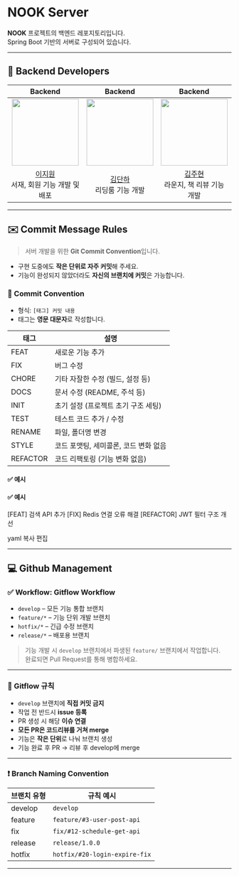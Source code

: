 # NOOK Server

**NOOK** 프로젝트의 백엔드 레포지토리입니다.  
Spring Boot 기반의 서버로 구성되어 있습니다.

---

## 👤 Backend Developers

<div align="center">

|                                Backend                                |                               Backend                               |                                Backend                                 |
|:---------------------------------------------------------------------:|:-------------------------------------------------------------------:|:----------------------------------------------------------------------:|
| <img src="https://github.com/JiwonLee42.png" width="150" /> | <img src="https://github.com/kimdanha.png" width="150" /> | <img src="https://github.com/kjhyeon0620.png" width="150" /> |
| [이지원](https://github.com/JiwonLee42)<br />서재, 회원 기능 개발 및 배포 | [김단하](https://github.com/kimdanha)<br />리딩룸 기능 개발 | [김주현](https://github.com/kjhyeon0620)<br />라운지, 책 리뷰 기능 개발 |

</div>

---

## ✉️ Commit Message Rules

> 서버 개발을 위한 **Git Commit Convention**입니다.

- 구현 도중에도 **작은 단위로 자주 커밋**해 주세요.
- 기능이 완성되지 않았더라도 **자신의 브랜치에 커밋**은 가능합니다.

### 📌 Commit Convention

- 형식: `[태그] 커밋 내용`
- 태그는 **영문 대문자**로 작성합니다.

| 태그       | 설명                                 |
|------------|--------------------------------------|
| FEAT       | 새로운 기능 추가                     |
| FIX        | 버그 수정                            |
| CHORE      | 기타 자잘한 수정 (빌드, 설정 등)     |
| DOCS       | 문서 수정 (README, 주석 등)          |
| INIT       | 초기 설정 (프로젝트 초기 구조 세팅)  |
| TEST       | 테스트 코드 추가 / 수정              |
| RENAME     | 파일, 폴더명 변경                    |
| STYLE      | 코드 포맷팅, 세미콜론, 코드 변화 없음 |
| REFACTOR   | 코드 리팩토링 (기능 변화 없음)       |

#### ✅ 예시

#### ✅ 예시

[FEAT] 검색 API 추가
[FIX] Redis 연결 오류 해결
[REFACTOR] JWT 필터 구조 개선

yaml
복사
편집

---

## 💻 Github Management

### ✅ Workflow: **Gitflow Workflow**

- `develop` – 모든 기능 통합 브랜치
- `feature/*` – 기능 단위 개발 브랜치
- `hotfix/*` – 긴급 수정 브랜치
- `release/*` – 배포용 브랜치

> 기능 개발 시 `develop` 브랜치에서 파생된 `feature/` 브랜치에서 작업합니다.  
> 완료되면 Pull Request를 통해 병합하세요.

---

### 📍 Gitflow 규칙

- `develop` 브랜치에 **직접 커밋 금지**
- 작업 전 반드시 **issue 등록**
- PR 생성 시 해당 **이슈 연결**
- **모든 PR은 코드리뷰를 거쳐 merge**
- 기능은 **작은 단위**로 나눠 브랜치 생성
- 기능 완료 후 PR → 리뷰 후 develop에 merge

---

### ❗️ Branch Naming Convention

| 브랜치 유형 | 규칙 예시                            |
|-------------|--------------------------------------|
| develop     | `develop`                            |
| feature     | `feature/#3-user-post-api`           |
| fix         | `fix/#12-schedule-get-api`           |
| release     | `release/1.0.0`                      |
| hotfix      | `hotfix/#20-login-expire-fix`        |

---
